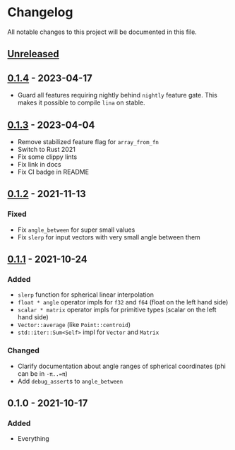 # Changelog

All notable changes to this project will be documented in this file.


## [Unreleased]

## [0.1.4] - 2023-04-17
- Guard all features requiring nightly behind `nightly` feature gate.
  This makes it possible to compile `lina` on stable.

## [0.1.3] - 2023-04-04
- Remove stabilized feature flag for `array_from_fn`
- Switch to Rust 2021
- Fix some clippy lints
- Fix link in docs
- Fix CI badge in README

## [0.1.2] - 2021-11-13
### Fixed
- Fix `angle_between` for super small values
- Fix `slerp` for input vectors with very small angle between them

## [0.1.1] - 2021-10-24
### Added
- `slerp` function for spherical linear interpolation
- `float * angle` operator impls for `f32` and `f64` (float on the left hand side)
- `scalar * matrix` operator impls for primitive types (scalar on the left hand side)
- `Vector::average` (like `Point::centroid`)
- `std::iter::Sum<Self>` impl for `Vector` and `Matrix`

### Changed
- Clarify documentation about angle ranges of spherical coordinates (phi can be in `-π..=π`)
- Add `debug_assert`s to `angle_between`


## 0.1.0 - 2021-10-17
### Added
- Everything


[Unreleased]: https://github.com/LukasKalbertodt/lina/compare/v0.1.4...HEAD
[0.1.4]: https://github.com/LukasKalbertodt/lina/compare/v0.1.3...v0.1.4
[0.1.3]: https://github.com/LukasKalbertodt/lina/compare/v0.1.2...v0.1.3
[0.1.2]: https://github.com/LukasKalbertodt/lina/compare/v0.1.1...v0.1.2
[0.1.1]: https://github.com/LukasKalbertodt/lina/compare/v0.1.0...v0.1.1
